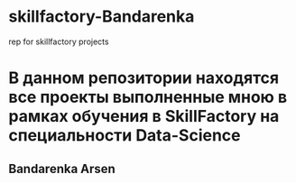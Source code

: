 # skillfactory-Bandarenka
rep for skillfactory projects
# В данном репозитории находятся все проекты выполненные мною в рамках обучения в SkillFactory на специальности Data-Science
## Bandarenka Arsen
